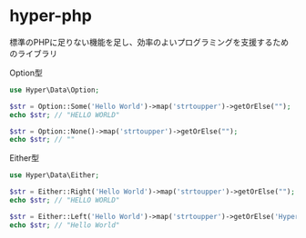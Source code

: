 hyper-php
===============

標準のPHPに足りない機能を足し、効率のよいプログラミングを支援するためのライブラリ

Option型

~~~php
use Hyper\Data\Option;

$str = Option::Some('Hello World')->map('strtoupper')->getOrElse("");
echo $str; // "HELLO WORLD"

$str = Option::None()->map('strtoupper')->getOrElse("");
echo $str; // ""
~~~

Either型

~~~php
use Hyper\Data\Either;

$str = Either::Right('Hello World')->map('strtoupper')->getOrElse("");
echo $str; // "HELLO WORLD"

$str = Either::Left('Hello World')->map('strtoupper')->getOrElse('Hyper\Func::identity');
echo $str; // "Hello World"
~~~
